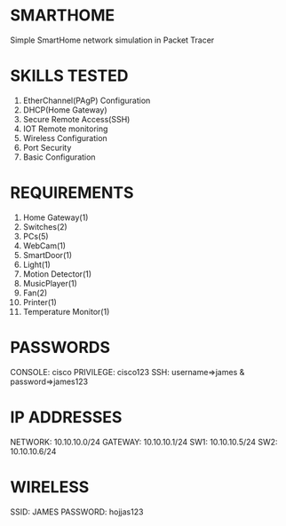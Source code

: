 # SMARTHOME
Simple SmartHome network simulation in Packet Tracer

# SKILLS TESTED
1. EtherChannel(PAgP) Configuration
2. DHCP(Home Gateway)
3. Secure Remote Access(SSH)
4. IOT Remote monitoring
5. Wireless Configuration
6. Port Security
7. Basic Configuration

# REQUIREMENTS
1. Home Gateway(1)
2. Switches(2)
3. PCs(5)
4. WebCam(1)
5. SmartDoor(1)
6. Light(1)
7. Motion Detector(1)
8. MusicPlayer(1)
9. Fan(2)
10. Printer(1)
11. Temperature Monitor(1)

# PASSWORDS
CONSOLE: cisco
PRIVILEGE: cisco123
SSH: username=>james & password=>james123

# IP ADDRESSES
NETWORK: 10.10.10.0/24
GATEWAY: 10.10.10.1/24
SW1: 10.10.10.5/24
SW2: 10.10.10.6/24

# WIRELESS
SSID: JAMES
PASSWORD: hojjas123


